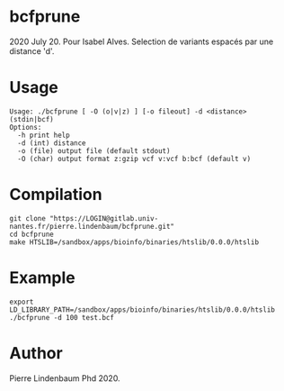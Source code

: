# bcfprune

2020 July 20. Pour Isabel Alves. Selection de variants espacés par une distance 'd'.


# Usage

```
Usage: ./bcfprune [ -O (o|v|z) ] [-o fileout] -d <distance> (stdin|bcf)
Options:
  -h print help
  -d (int) distance
  -o (file) output file (default stdout)
  -O (char) output format z:gzip vcf v:vcf b:bcf (default v)
```

# Compilation

```
git clone "https://LOGIN@gitlab.univ-nantes.fr/pierre.lindenbaum/bcfprune.git"
cd bcfprune
make HTSLIB=/sandbox/apps/bioinfo/binaries/htslib/0.0.0/htslib
```

# Example

```
export LD_LIBRARY_PATH=/sandbox/apps/bioinfo/binaries/htslib/0.0.0/htslib
./bcfprune -d 100 test.bcf
```

# Author

Pierre Lindenbaum Phd 2020.

